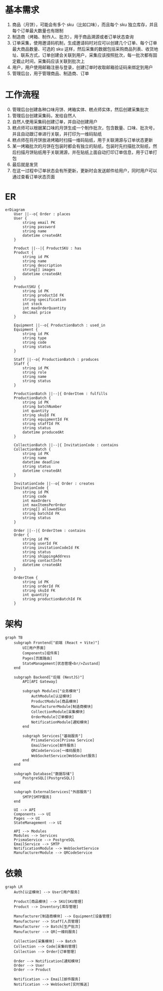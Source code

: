 # 基本需求

1. 商品（月饼），可能会有多个 sku（比如口味），而且每个 sku 独立库存，并且每个订单最大数量也有限制
2. 制造商（烤箱、制作人、批次），用于商品溯源或者订单状态查询
3. 订单采集，使用邀请码机制，生成邀请码时对应可以创建几个订单、每个订单最大商品数量、可选的 sku 这样，然后采集的数据包括采购商品列表、收货地址、联系方式，订单创建会关联到用户，采集应该按照批次，每一批次都有固定截止时间，采集码应该关联到批次上
4. 用户，用户使用邮箱注册与登录，创建订单时收取邮箱验证码来绑定到用户
5. 管理后台，用于管理商品、制造商、订单

# 工作流程

0. 管理后台创建各种口味月饼、烤箱实体、糕点师实体，然后创建采集批次
1. 管理后台创建采集码，发给自然人
2. 自然人使用采集码创建订单，并自动创建用户
3. 糕点师可以根据某口味的月饼生成一个制作批次，包含数量、口味、批次号，并且自动跟订单进行关联，并打印为一维码贴纸
4. 糕点师在将月饼放进烤箱时扫描一维码贴纸，用于关联溯源与订单状态更新
5. 某一烤箱批次的月饼在包装时都会有独立的贴纸，包装时先扫描批次贴纸，然后扫描月饼贴纸用于关联溯源，并在贴纸上面自动打印订单信息，用于订单打包
6. 最后就是发货
7. 在这一过程中订单状态会有所更新，更新时会发送邮件给用户，同时用户可以通过查看订单状态页面

# ER

```mermaid
erDiagram
    User ||--o{ Order : places
    User {
        string email PK
        string password
        string name
        datetime createdAt
    }

    Product ||--|{ ProductSKU : has
    Product {
        string id PK
        string name
        string description
        string[] images
        datetime createdAt
    }

    ProductSKU {
        string id PK
        string productId FK
        string specification
        int stock
        int maxOrderQuantity
        decimal price
    }

    Equipment ||--o{ ProductionBatch : used_in
    Equipment {
        string id PK
        string type
        string code
        string status
    }

    Staff ||--o{ ProductionBatch : produces
    Staff {
        string id PK
        string role
        string name
        string status
    }

    ProductionBatch ||--|{ OrderItem : fulfills
    ProductionBatch {
        string id PK
        string batchNumber
        int quantity
        string skuId FK
        string equipmentId FK
        string staffId FK
        string status
        datetime producedAt
    }

    CollectionBatch ||--|{ InvitationCode : contains
    CollectionBatch {
        string id PK
        string name
        datetime deadline
        string status
        datetime createdAt
    }

    InvitationCode ||--o{ Order : creates
    InvitationCode {
        string id PK
        string code
        int maxOrders
        int maxItemsPerOrder
        string[] allowedSkus
        string batchId FK
        string status
    }

    Order ||--|{ OrderItem : contains
    Order {
        string id PK
        string userId FK
        string invitationCodeId FK
        string status
        string shippingAddress
        string contactInfo
        datetime createdAt
    }

    OrderItem {
        string id PK
        string orderId FK
        string skuId FK
        int quantity
        string productionBatchId FK
    }
```

# 架构

```mermaid
graph TB
    subgraph Frontend["前端 (React + Vite)"]
        UI[用户界面]
        Components[组件库]
        Pages[页面路由]
        StateManagement[状态管理<br/>Zustand]
    end

    subgraph Backend["后端 (NestJS)"]
        API[API Gateway]
        
        subgraph Modules["业务模块"]
            AuthModule[认证模块]
            ProductModule[商品模块]
            ManufacturerModule[制造商模块]
            CollectionModule[采集模块]
            OrderModule[订单模块]
            NotificationModule[通知模块]
        end
        
        subgraph Services["基础服务"]
            PrismaService[Prisma Service]
            EmailService[邮件服务]
            QRCodeService[一维码服务]
            WebSocketService[WebSocket服务]
        end
    end

    subgraph Database["数据存储"]
        PostgreSQL[(PostgreSQL)]
    end

    subgraph ExternalServices["外部服务"]
        SMTP[SMTP服务]
    end

    UI --> API
    Components --> UI
    Pages --> UI
    StateManagement --> UI
    
    API --> Modules
    Modules --> Services
    PrismaService --> PostgreSQL
    EmailService --> SMTP
    NotificationModule --> WebSocketService
    ManufacturerModule --> QRCodeService
```

# 依赖

```mermaid
graph LR
    Auth[认证模块] --> User[用户服务]
    
    Product[商品模块] --> SKU[SKU管理]
    Product --> Inventory[库存管理]
    
    Manufacturer[制造商模块] --> Equipment[设备管理]
    Manufacturer --> Staff[人员管理]
    Manufacturer --> Batch[生产批次]
    Manufacturer --> QR[一维码服务]
    
    Collection[采集模块] --> Batch
    Collection --> Code[采集码管理]
    Collection --> Order[订单管理]
    
    Order --> Notification[通知模块]
    Order --> User
    Order --> Product
    
    Notification --> Email[邮件服务]
    Notification --> WebSocket[实时推送]
```

